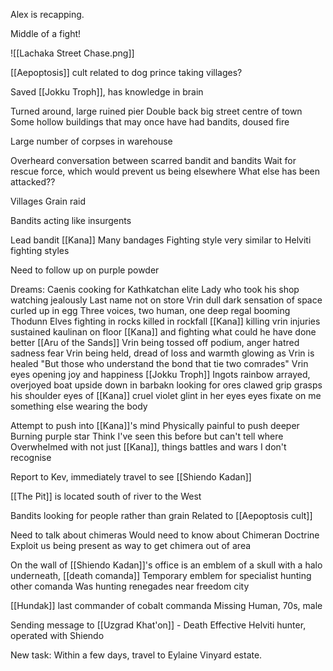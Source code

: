 Alex is recapping.

Middle of a fight!

![[Lachaka Street Chase.png]]

[[Aepoptosis]] cult related to dog prince taking villages?

Saved [[Jokku Troph]], has knowledge in brain

Turned around, large ruined pier
	Double back big street centre of town
	Some hollow buildings that may once have had bandits, doused fire

Large number of corpses in warehouse

Overheard conversation between scarred bandit and bandits
Wait for rescue force, which would prevent us being elsewhere
What else has been attacked??

Villages
Grain raid

Bandits acting like insurgents

Lead bandit [[Kana]]
	Many bandages
	Fighting style very similar to Helviti fighting styles


Need to follow up on purple powder

Dreams:
	Caenis
		cooking for Kathkatchan elite
		Lady who took his shop watching jealously
		Last name not on store 
	Vrin dull dark sensation of space
		curled up in egg
		Three voices, two human, one deep regal booming
	Thodunn
		Elves fighting in rocks
		killed in rockfall
		[[Kana]] killing vrin
		injuries sustained
		kaulinan on floor
		[[Kana]] and fighting what could he have done better
	[[Aru of the Sands]] 
		Vrin being tossed off podium, anger hatred sadness fear
		Vrin being held, dread of loss and warmth glowing as Vrin is healed
		"But those who understand the bond that tie two comrades"
		Vrin eyes opening joy and happiness
	[[Jokku Troph]]
		Ingots rainbow arrayed, overjoyed
		boat upside down in barbakn
		looking for ores
		clawed grip grasps his shoulder
		eyes of [[Kana]]
		cruel violet glint in her eyes
		eyes fixate on me
		something else wearing the body 

Attempt to push into [[Kana]]'s mind
Physically painful to push deeper
Burning purple star
Think I've seen this before but can't tell where
Overwhelmed with not just [[Kana]], things battles and wars I don't recognise

Report to Kev, immediately travel to see [[Shiendo Kadan]]

[[The Pit]] is located south of river to the West

Bandits looking for people rather than grain
Related to [[Aepoptosis cult]]

Need to talk about chimeras
Would need to know about Chimeran Doctrine
Exploit us being present as way to get chimera out of area

On the wall of [[Shiendo Kadan]]'s office is an emblem of a skull with a halo underneath, [[death comanda]]
Temporary emblem for specialist hunting other comanda
Was hunting renegades near freedom city

[[Hundak]] last commander of cobalt commanda
Missing Human, 70s, male

Sending message to [[Uzgrad Khat'on]]  - Death
Effective Helviti hunter, operated with Shiendo

New task:
	Within a few days, travel to Eylaine Vinyard estate.

